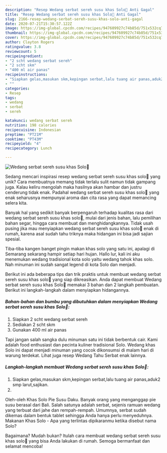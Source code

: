 ```yaml
---
description: "Resep Wedang serbat sereh susu khas Solo🍵 Anti Gagal"
title: "Resep Wedang serbat sereh susu khas Solo🍵 Anti Gagal"
slug: 2166-resep-wedang-serbat-sereh-susu-khas-solo-anti-gagal
date: 2020-07-21T15:30:57.122Z
image: https://img-global.cpcdn.com/recipes/947609927c74b85d/751x532cq70/wedang-serbat-sereh-susu-khas-solo🍵-foto-resep-utama.jpg
thumbnail: https://img-global.cpcdn.com/recipes/947609927c74b85d/751x532cq70/wedang-serbat-sereh-susu-khas-solo🍵-foto-resep-utama.jpg
cover: https://img-global.cpcdn.com/recipes/947609927c74b85d/751x532cq70/wedang-serbat-sereh-susu-khas-solo🍵-foto-resep-utama.jpg
author: Clayton Rogers
ratingvalue: 3.8
reviewcount: 5
recipeingredient:
- "2 scht wedang serbat sereh"
- "2 scht skm"
- "400 ml air panas"
recipeinstructions:
- "Siapkan gelas,masukan skm,kepingan serbat,lalu tuang air panas,aduk2 smp larut,sajikan."
- ""
categories:
- Resep
tags:
- wedang
- serbat
- sereh

katakunci: wedang serbat sereh 
nutrition: 198 calories
recipecuisine: Indonesian
preptime: "PT21M"
cooktime: "PT43M"
recipeyield: "4"
recipecategory: Lunch

---
```



![Wedang serbat sereh susu khas Solo🍵](https://img-global.cpcdn.com/recipes/947609927c74b85d/751x532cq70/wedang-serbat-sereh-susu-khas-solo🍵-foto-resep-utama.jpg)

Sedang mencari inspirasi resep wedang serbat sereh susu khas solo🍵 yang unik? Cara membuatnya memang tidak terlalu sulit namun tidak gampang juga. Kalau keliru mengolah maka hasilnya akan hambar dan justru cenderung tidak enak. Padahal wedang serbat sereh susu khas solo🍵 yang enak seharusnya mempunyai aroma dan cita rasa yang dapat memancing selera kita.

Banyak hal yang sedikit banyak berpengaruh terhadap kualitas rasa dari wedang serbat sereh susu khas solo🍵, mulai dari jenis bahan, lalu pemilihan bahan segar, hingga cara membuat dan menghidangkannya. Tidak usah pusing jika mau menyiapkan wedang serbat sereh susu khas solo🍵 enak di rumah, karena asal sudah tahu triknya maka hidangan ini bisa jadi sajian spesial.

Tiba-tiba kangen banget pingin makan khas solo yang satu ini, apalagi di Semarang sekarang hampir setiap hari hujan. Hallo lur, kali ini aku menemukan wedang tradisional kota solo yaitu wedang tahok khas solo. Nah minuman ini sudah sangat legend di kota Solo dan menjadi.


Berikut ini ada beberapa tips dan trik praktis untuk membuat wedang serbat sereh susu khas solo🍵 yang siap dikreasikan. Anda dapat membuat Wedang serbat sereh susu khas Solo🍵 memakai 3 bahan dan 2 langkah pembuatan. Berikut ini langkah-langkah dalam menyiapkan hidangannya.

<!--inarticleads1-->

##### Bahan-bahan dan bumbu yang dibutuhkan dalam menyiapkan Wedang serbat sereh susu khas Solo🍵:

1. Siapkan 2 scht wedang serbat sereh
1. Sediakan 2 scht skm
1. Gunakan 400 ml air panas


Tapi jangan salah sangka dulu minuman satu ini tidak berbentuk cair. Kami adalah food enthusiast dan pecinta kuliner tradisional Solo. Wedang khas Solo ini dapat menjadi minuman yang cocok dikonsumsi di malam hari di warung terdekat. Lihat juga resep Wedang Tahu Serbat enak lainnya. 

<!--inarticleads2-->

##### Langkah-langkah membuat Wedang serbat sereh susu khas Solo🍵:

1. Siapkan gelas,masukan skm,kepingan serbat,lalu tuang air panas,aduk2 smp larut,sajikan.
1. 


Oleh-oleh Khas Solo Pie Susu Daku. Banyak orang yang menganggap pie susu berasal dari Bali. Salah satunya adalah serbat, sejenis ramuan wedang yang terbuat dari jahe dan rempah-rempah. Umumnya, serbat sudah dikemas dalam bentuk tablet sehingga Anda hanya perlu menyeduhnya. Makanan Khas Solo - Apa yang terlintas dipikaranmu ketika disebut nama Solo? 

Bagaimana? Mudah bukan? Itulah cara membuat wedang serbat sereh susu khas solo🍵 yang bisa Anda lakukan di rumah. Semoga bermanfaat dan selamat mencoba!
